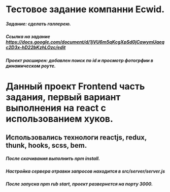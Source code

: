 # Тестовое задание компанни Ecwid.
##### Задание: сделать галлерею.
##### Ссылка на задание https://docs.google.com/document/d/1jVU6m5qKcgXpSd0jCawymUqeqc2D3x-hD22bKzhLOzc/edit
##### Проект расширен: добавлен поиск по id и просмотр фотогрфии в динамическом роуте.
# Данный проект Frontend часть задания, первый вариант выполнения на react с использованием хуков.
## Использовались технологи reactjs, redux, thunk, hooks, scss, bem.
##### После скачивания выполнить npm install.
##### Настройка сервера отравки запросов находится в src/server/server.js
##### После запуска npm rub start, проект развернется на порту 3000.
